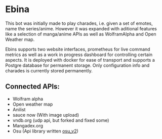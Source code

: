 # Ebina

This bot was initially made to play charades, i.e. given a set of emotes, name the series/anime. However it was expanded with aditional features like a selection of manga/anime APIs as well as WolframAlpha and Open Weather map.

Ebins supports two website interfaces, prometheus for live command metrics as well as a work in progress dashboard for controlling certain aspects. It is deployed with docker for ease of transport and supports a Postgre database for permanent storage. Only configuration info and charades is currently stored permanently.


## Connected APIs:
* Wolfram alpha
* Open weather map
* Anilist
* sauce now (With image upload)
* vndb.org (udp api, but forked and fixed some)
* Mangadex.org
* Osu (Api library written [osu_v2](https://git.fuyu.moe/Tracreed/osu_v2))
